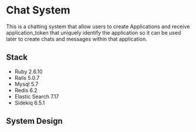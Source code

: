 # Chat System

This is a chatting system that allow users to create Applications and receive application_token that uniquely identify the application so it can be used later to create chats and messages within that application.

## Stack
* Ruby 2.6.10
* Rails 5.0.7
* Mysql 5.7
* Redis 6.2
* Elastic Search 7.17
* Sidekiq 6.5.1

## System Design
